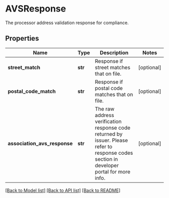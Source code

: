 # AVSResponse

The processor address validation response for compliance.
## Properties
Name | Type | Description | Notes
------------ | ------------- | ------------- | -------------
**street_match** | **str** | Response if street matches that on file. | [optional] 
**postal_code_match** | **str** | Response if postal code matches that on file. | [optional] 
**association_avs_response** | **str** | The raw address verification response code returned by issuer. Please refer to response codes section in developer portal for more info. | [optional] 

[[Back to Model list]](../README.md#documentation-for-models) [[Back to API list]](../README.md#documentation-for-api-endpoints) [[Back to README]](../README.md)


